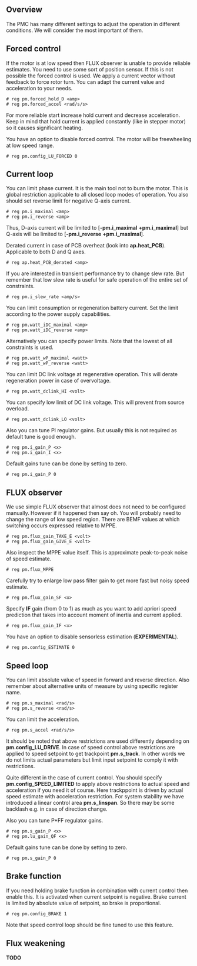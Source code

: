 ## Overview

The PMC has many different settings to adjust the operation in different
conditions. We will consider the most important of them.

## Forced control

If the motor is at low speed then FLUX observer is unable to provide reliable
estimates. You need to use some sort of position sensor. If this is not
possible the forced control is used. We apply a current vector without feedback
to force rotor turn. You can adapt the current value and acceleration to your
needs.

	# reg pm.forced_hold_D <amp>
	# reg pm.forced_accel <rad/s/s>

For more reliable start increase hold current and decrease acceleration. Keep
in mind that hold current is applied constantly (like in stepper motor) so it
causes significant heating.

You have an option to disable forced control. The motor will be freewheeling at
low speed range.

	# reg pm.config_LU_FORCED 0

## Current loop

You can limit phase current. It is the main tool not to burn the motor. This is
global restriction applicable to all closed loop modes of operation. You also
should set reverse limit for negative Q-axis current.

	# reg pm.i_maximal <amp>
	# reg pm.i_reverse <amp>

Thus, D-axis current will be limited to [**-pm.i_maximal** **+pm.i_maximal**]
but Q-axis will be limited to [**-pm.i_reverse** **+pm.i_maximal**].

Derated current in case of PCB overheat (look into **ap.heat_PCB**). Applicable
to both D and Q axes.

	# reg ap.heat_PCB_derated <amp>

If you are interested in transient performance try to change slew rate. But
remember that low slew rate is useful for safe operation of the entire set of
constraints.

	# reg pm.i_slew_rate <amp/s>

You can limit consumption or regeneration battery current. Set the limit
according to the power supply capabilities.

	# reg pm.watt_iDC_maximal <amp>
	# reg pm.watt_iDC_reverse <amp>

Alternatively you can specify power limits. Note that the lowest of all
constraints is used.

	# reg pm.watt_wP_maximal <watt>
	# reg pm.watt_wP_reverse <watt>

You can limit DC link voltage at regenerative operation. This will derate
regeneration power in case of overvoltage.

	# reg pm.watt_dclink_HI <volt>

You can specify low limit of DC link voltage. This will prevent from source
overload.

	# reg pm.watt_dclink_LO <volt>

Also you can tune PI regulator gains. But usually this is not required as
default tune is good enough.

	# reg pm.i_gain_P <x>
	# reg pm.i_gain_I <x>

Default gains tune can be done by setting to zero.

	# reg pm.i_gain_P 0

## FLUX observer

We use simple FLUX observer that almost does not need to be configured
manually. However if it happened then say oh. You will probably need to change
the range of low speed region. There are BEMF values at which switching occurs
expressed relative to MPPE.

	# reg pm.flux_gain_TAKE_E <volt>
	# reg pm.flux_gain_GIVE_E <volt>

Also inspect the MPPE value itself. This is approximate peak-to-peak noise of
speed estimate.

	# reg pm.flux_MPPE

Carefully try to enlarge low pass filter gain to get more fast but noisy speed
estimate.

	# reg pm.flux_gain_SF <x>

Specify **IF** gain (from 0 to 1) as much as you want to add apriori speed
prediction that takes into account moment of inertia and current applied.

	# reg pm.flux_gain_IF <x>

You have an option to disable sensorless estimation (**EXPERIMENTAL**).

	# reg pm.config_ESTIMATE 0

## Speed loop

You can limit absolute value of speed in forward and reverse direction. Also
remember about alternative units of measure by using specific register name.

	# reg pm.s_maximal <rad/s>
	# reg pm.s_reverse <rad/s>

You can limit the acceleration.

	# reg pm.s_accel <rad/s/s>

It should be noted that above restrictions are used differently depending on
**pm.config_LU_DRIVE**. In case of speed control above restrictions are applied
to speed setpoint to get trackpoint **pm.s_track**. In other words we do not
limits actual parameters but limit input setpoint to comply it with
restrictions.

Quite different in the case of current control. You should specify
**pm.config_SPEED_LIMITED** to apply above restrictions to actual speed and
acceleration if you need it of course. Here trackppoint is driven by actual
speed estimate with acceleration restriction. For system stability we have
introduced a linear control area **pm.s_linspan**. So there may be some
backlash e.g. in case of direction change.

Also you can tune P+FF regulator gains.

	# reg pm.s_gain_P <x>
	# reg pm.lu_gain_QF <x>

Default gains tune can be done by setting to zero.

	# reg pm.s_gain_P 0

## Brake function

If you need holding brake function in combination with current control then
enable this. It is activated when current setpoint is negative. Brake current
is limited by absolute value of setpoint, so brake is proportional.

	# reg pm.config_BRAKE 1

Note that speed control loop should be fine tuned to use this feature.

## Flux weakening

**TODO**

